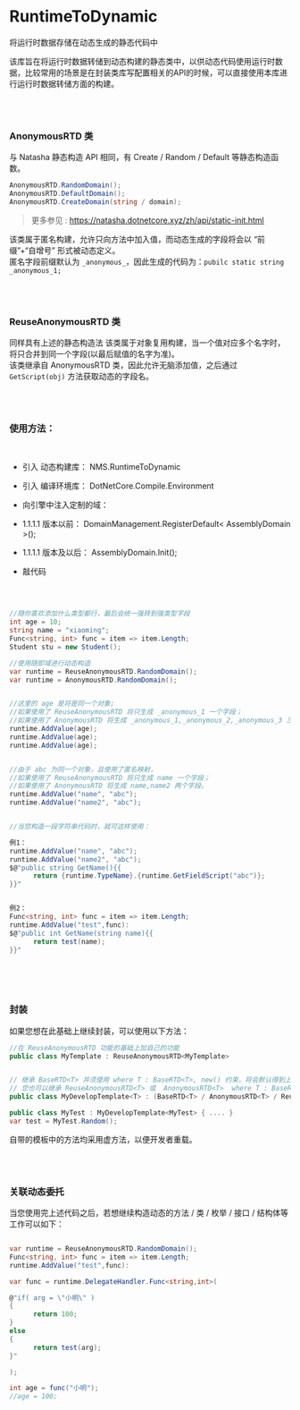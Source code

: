 # RuntimeToDynamic
将运行时数据存储在动态生成的静态代码中


该库旨在将运行时数据转储到动态构建的静态类中，以供动态代码使用运行时数据，比较常用的场景是在封装类库写配置相关的API的时候，可以直接使用本库进行运行时数据转储方面的构建。

<br/>  
<br/>

### AnonymousRTD 类

与 Natasha 静态构造 API 相同，有 Create / Random / Default 等静态构造函数。

```C#
AnonymousRTD.RandomDomain();
AnonymousRTD.DefaultDomain();
AnonymousRTD.CreateDomain(string / domain);
```
> 更多参见 : https://natasha.dotnetcore.xyz/zh/api/static-init.html

该类属于匿名构建，允许只向方法中加入值，而动态生成的字段将会以 “前缀”+“自增号” 形式被动态定义。  
匿名字段前缀默认为 `_anonymous_`，因此生成的代码为：`pubilc static string _anonymous_1;`  

<br/>  
<br/>


### ReuseAnonymousRTD 类

同样具有上述的静态构造法
该类属于对象复用构建，当一个值对应多个名字时，将只合并到同一个字段(以最后赋值的名字为准)。  
该类继承自 AnonymousRTD 类，因此允许无脑添加值，之后通过 `GetScript(obj)` 方法获取动态的字段名。


<br/>  
<br/>


### 使用方法：

 <br/>  
 
 - 引入 动态构建库： NMS.RuntimeToDynamic

 - 引入 编译环境库： DotNetCore.Compile.Environment

 - 向引擎中注入定制的域：  
  - 1.1.1.1 版本以前： DomainManagement.RegisterDefault< AssemblyDomain >();
  - 1.1.1.1 版本及以后： AssemblyDomain.Init();

 - 敲代码  
 
<br/>  

```C#

//随你喜欢添加什么类型都行，最后会统一强转到强类型字段
int age = 10;
string name = "xiaoming";
Func<string, int> func = item => item.Length;
Student stu = new Student();

//使用随即域进行动态构造
var runtime = ReuseAnonymousRTD.RandomDomain();
var runtime = AnonymousRTD.RandomDomain();


//这里的 age 是将是同一个对象;
//如果使用了 ReuseAnonymousRTD 将只生成 _anonymous_1 一个字段；
//如果使用了 AnonymousRTD 将生成 _anonymous_1,_anonymous_2,_anonymous_3 三个字段。
runtime.AddValue(age);
runtime.AddValue(age);
runtime.AddValue(age);


//由于 abc 为同一个对象，且使用了匿名映射，
//如果使用了 ReuseAnonymousRTD 将只生成 name 一个字段；
//如果使用了 AnonymousRTD 将生成 name,name2 两个字段。
runtime.AddValue("name", "abc");
runtime.AddValue("name2", "abc");


//当您构造一段字符串代码时，就可这样使用：

例1：
runtime.AddValue("name", "abc");
runtime.AddValue("name2", "abc");
$@"public string GetName(){{
      return {runtime.TypeName}.{runtime.GetFieldScript("abc")};
}}"


例2：
Func<string, int> func = item => item.Length;
runtime.AddValue("test",func):
$@"public int GetName(string name){{
      return test(name);
}}"
            
```

<br/>  
<br/>

### 封装

如果您想在此基础上继续封装，可以使用以下方法：

```C#
//在 ReuseAnonymousRTD 功能的基础上加自己的功能
public class MyTemplate : ReuseAnonymousRTD<MyTemplate>


// 继承 BaseRTD<T> 并须使用 where T : BaseRTD<T>, new() 约束，将会默认得到上述 Random / Default / Create 静态构造域的 API 支持
// 您也可以继承 ReuseAnonymousRTD<T> 或  AnonymousRTD<T>  where T : BaseRTD<T>, new() 
public class MyDevelopTemplate<T> : (BaseRTD<T> / AnonymousRTD<T> / ReuseAnonymousRTD<T>) where T : BaseRTD<T>, new(){}

public class MyTest : MyDevelopTemplate<MyTest> { .... }
var test = MyTest.Random();
```

自带的模板中的方法均采用虚方法，以便开发者重载。

<br/>  
<br/>

### 关联动态委托

当您使用完上述代码之后，若想继续构造动态的方法 / 类 /  枚举 / 接口 / 结构体等工作可以如下：

```C# 

var runtime = ReuseAnonymousRTD.RandomDomain();
Func<string, int> func = item => item.Length;
runtime.AddValue("test",func):

var func = runtime.DelegateHandler.Func<string,int>(

@"if( arg = \"小明\" )
{ 
      return 100; 
}
else 
{
      return test(arg);
}"

);

int age = func("小明");
//age = 100;
```
